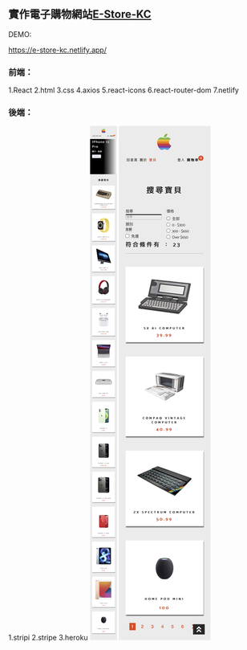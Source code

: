 ## 實作電子購物網站[E-Store-KC](https://e-store-kc.netlify.app/)

DEMO:

https://e-store-kc.netlify.app/

### 前端：

1.React
2.html
3.css
4.axios
5.react-icons
6.react-router-dom
7.netlify

### 後端：

1.stripi
2.stripe
3.heroku
![網站](/src/assets/E-STTORE-KC-home.jpg)
![網站](/src/assets/E-STTORE-KC-products.jpg)
